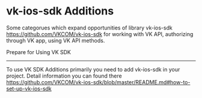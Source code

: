 vk-ios-sdk Additions
====================

Some categorues which expand opportunities of library vk-ios-sdk https://github.com/VKCOM/vk-ios-sdk for working with VK API, authorizing through VK app, using VK API methods.

Prepare for Using VK SDK
________________________

To use VK SDK Additions primarily you need to add vk-ios-sdk in your project. Detail information you can found there https://github.com/VKCOM/vk-ios-sdk/blob/master/README.md#how-to-set-up-vk-ios-sdk
